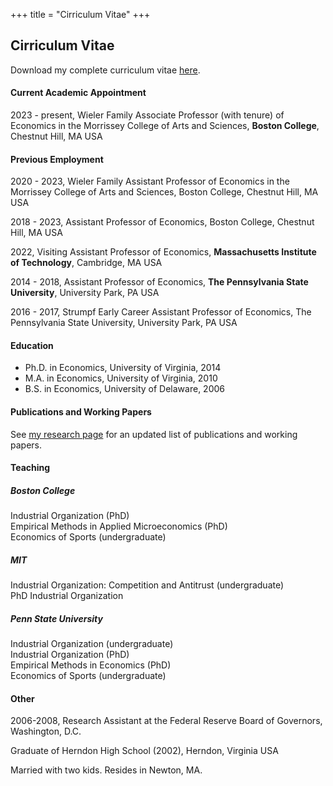 +++
title = "Cirriculum Vitae"
+++

## Cirriculum Vitae

Download my complete curriculum vitae [here](http://charliemurry.github.io/files/CharlesMurryCV.pdf).

#### Current Academic Appointment

2023 - present, Wieler Family Associate Professor (with tenure) of Economics in the Morrissey College of Arts and Sciences, **Boston College**, Chestnut Hill, MA USA   




#### Previous Employment

2020 - 2023, Wieler Family Assistant Professor of Economics in the Morrissey College of Arts and Sciences, Boston College, Chestnut Hill, MA USA

2018 - 2023, Assistant Professor of Economics, Boston College, Chestnut Hill, MA USA   

2022, Visiting Assistant Professor of Economics, **Massachusetts Institute of Technology**, Cambridge, MA USA   

2014 - 2018, Assistant Professor of Economics, **The Pennsylvania State University**, University Park, PA USA   

2016 - 2017, Strumpf Early Career Assistant Professor of Economics, The Pennsylvania State University, University Park, PA USA   


#### Education

* Ph.D. in Economics, University of Virginia, 2014
* M.A. in Economics, University of Virginia, 2010
* B.S. in Economics, University of Delaware, 2006


#### Publications and Working Papers
See [my research page](/research) for an updated list of publications and working papers. 


#### Teaching

##### *Boston College*   
Industrial Organization (PhD)  
Empirical Methods in Applied Microeconomics (PhD)  
Economics of Sports (undergraduate)  

##### *MIT*   
Industrial Organization: Competition and Antitrust (undergraduate)  
PhD Industrial Organization  

##### *Penn State University*  
Industrial Organization (undergraduate)  
Industrial Organization (PhD)  
Empirical Methods in Economics (PhD)  
Economics of Sports (undergraduate)  


#### Other

2006-2008, Research Assistant at the Federal Reserve Board of Governors, Washington, D.C.  

Graduate of Herndon High School (2002), Herndon, Virginia USA 

Married with two kids. Resides in Newton, MA.  